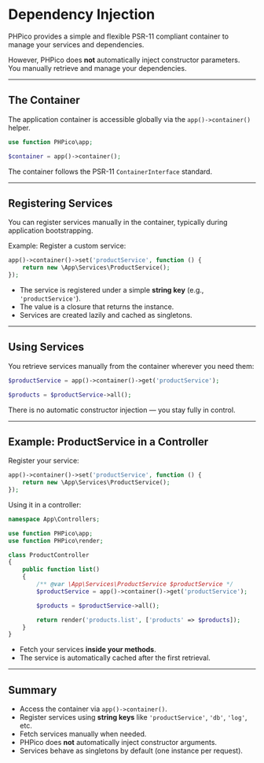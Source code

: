 # Dependency Injection

PHPico provides a simple and flexible PSR-11 compliant container to manage your services and dependencies.

However, PHPico does **not** automatically inject constructor parameters.  
You manually retrieve and manage your dependencies.

---

## The Container

The application container is accessible globally via the `app()->container()` helper.

```php
use function PHPico\app;

$container = app()->container();
```

The container follows the PSR-11 `ContainerInterface` standard.

---

## Registering Services

You can register services manually in the container, typically during application bootstrapping.

Example: Register a custom service:

```php
app()->container()->set('productService', function () {
    return new \App\Services\ProductService();
});
```

- The service is registered under a simple **string key** (e.g., `'productService'`).
- The value is a closure that returns the instance.
- Services are created lazily and cached as singletons.

---

## Using Services

You retrieve services manually from the container wherever you need them:

```php
$productService = app()->container()->get('productService');

$products = $productService->all();
```

There is no automatic constructor injection — you stay fully in control.

---

## Example: ProductService in a Controller

Register your service:

```php
app()->container()->set('productService', function () {
    return new \App\Services\ProductService();
});
```

Using it in a controller:

```php
namespace App\Controllers;

use function PHPico\app;
use function PHPico\render;

class ProductController
{
    public function list()
    {
        /** @var \App\Services\ProductService $productService */
        $productService = app()->container()->get('productService');

        $products = $productService->all();

        return render('products.list', ['products' => $products]);
    }
}
```

- Fetch your services **inside your methods**.
- The service is automatically cached after the first retrieval.

---

## Summary

- Access the container via `app()->container()`.
- Register services using **string keys** like `'productService'`, `'db'`, `'log'`, etc.
- Fetch services manually when needed.
- PHPico does **not** automatically inject constructor arguments.
- Services behave as singletons by default (one instance per request).